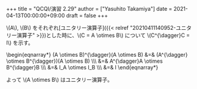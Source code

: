 +++
title = "QCQI/演習 2.29"
author = ["Yasuhito Takamiya"]
date = 2021-04-13T00:00:00+09:00
draft = false
+++

\\(A\\), \\(B\\) をそれぞれ[ユニタリー演算子]({{< relref "20210411140952-ユニタリー演算子" >}})とした時に、\\(C = A \otimes B\\) について \\(C^{\dagger}C = I\\) を示す。

\begin{eqnarray\*}
  (A \otimes B)^{\dagger}(A \otimes B) &=& (A^{\dagger} \otimes B^{\dagger})(A \otimes B) \\\\\\
    &=& A^{\dagger}A \otimes B^{\dagger}B \\\\\\
    &=& I\_A \otimes I\_B \\\\\\
    &=& I
\end{eqnarray\*}

よって \\(A \otimes B\\) はユニタリー演算子。
